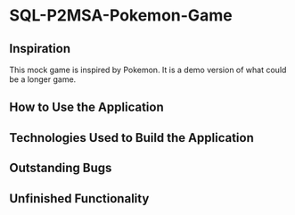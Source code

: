 # SQL-P2MSA-Pokemon-Game

## Inspiration
This mock game is inspired by Pokemon. It is a demo version of what could be a longer game.

## How to Use the Application


## Technologies Used to Build the Application


## Outstanding Bugs


## Unfinished Functionality

